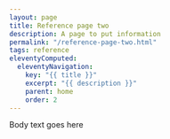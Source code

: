 ```yaml
---
layout: page
title: Reference page two
description: A page to put information
permalink: "/reference-page-two.html"
tags: reference
eleventyComputed:
  eleventyNavigation:
    key: "{{ title }}"
    excerpt: "{{ description }}"
    parent: home
    order: 2
---
```


Body text goes here
